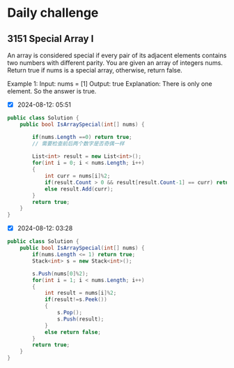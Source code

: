 # Daily challenge

## 3151 Special Array I
An array is considered special if every pair of its adjacent elements contains two numbers with different parity.
You are given an array of integers nums. Return true if nums is a special array, otherwise, return false.

Example 1:
Input: nums = [1]
Output: true
Explanation:
There is only one element. So the answer is true.

- [x] 2024-08-12: 05:51
```c#
public class Solution {
    public bool IsArraySpecial(int[] nums) {

        if(nums.Length ==0) return true;
        // 需要检查前后两个数字是否奇偶一样
        
        List<int> result = new List<int>();
        for(int i = 0; i < nums.Length; i++)
        {
            int curr = nums[i]%2;
            if(result.Count > 0 && result[result.Count-1] == curr) return false;
            else result.Add(curr);
        }
        return true;
    }
}
```
- [x] 2024-08-12: 03:28
```c#
public class Solution {
    public bool IsArraySpecial(int[] nums) {
        if(nums.Length <= 1) return true;
        Stack<int> s = new Stack<int>();

        s.Push(nums[0]%2);
        for(int i = 1; i < nums.Length; i++)
        {
            int result = nums[i]%2;
            if(result!=s.Peek())
            {
                s.Pop();
                s.Push(result);
            }
            else return false;
        }
        return true;
    }
}
```
